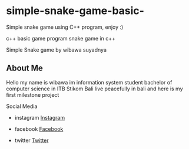 # simple-snake-game-basic-
Simple snake game using C++ program, enjoy :)

c++ basic game program 
snake game in c++

Simple Snake game by wibawa suyadnya

## About Me
Hello my name is wibawa im information system student bachelor of computer science in ITB Stikom Bali 
live peacefully in bali 
and here is my first milestone project 

Social Media
- instagram [Instagram](https://www.instagram.com/wibawasydny/)

- facebook [Facebook](https://www.facebook.com/profile.php?id=100004134614764)

- twitter [Twitter](https://twitter.com/wibawasydny)

